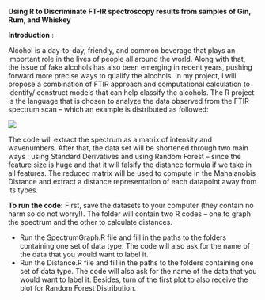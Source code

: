 **Using R to Discriminate FT-IR spectroscopy results from samples of Gin, Rum, and Whiskey**

**Introduction** :

Alcohol is a day-to-day, friendly, and common beverage that plays an important role in the lives of people all around the world. Along with that, the issue of fake alcohols has also been emerging in recent years, pushing forward more precise ways to qualify the alcohols. In my project, I will propose a combination of FTIR approach and computational calculation to identify/ construct models that can help classify the alcohols. The R project is the language that is chosen to analyze the data observed from the FTIR spectrum scan – which an example is distributed as followed:

![](RackMultipart20220531-1-idf7ro_html_ab0e2e57dfd78d8a.png)

The code will extract the spectrum as a matrix of intensity and wavenumbers. After that, the data set will be shortened through two main ways : using Standard Derivatives and using Random Forest – since the feature size is huge and that it will falsify the distance formula if we take in all features. The reduced matrix will be used to compute in the Mahalanobis Distance and extract a distance representation of each datapoint away from its types.

**To run the code:** First, save the datasets to your computer (they contain no harm so do not worry!). The folder will contain two R codes – one to graph the spectrum and the other to calculate distances.

- Run the SpectrumGraph.R file and fill in the paths to the folders containing one set of data type. The code will also ask for the name of the data that you would want to label it.
- Run the Distance.R file and fill in the paths to the folders containing one set of data type. The code will also ask for the name of the data that you would want to label it. Besides, turn of the first plot to also receive the plot for Random Forest Distribution.
